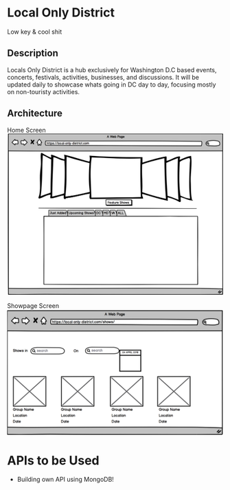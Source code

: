 # Local Only District
Low key & cool shit

## Description
Locals Only District is a hub exclusively for Washington D.C based events, concerts, festivals, activities, businesses, and discussions. It will be updated daily to showcase whats going in DC day to day, focusing mostly on non-touristy activities.

## Architecture

Home Screen
![alt text](https://github.com/welchtr/locals-only-district/blob/master/read-me-photos/Homepage-mockup.png?raw=true)

Showpage Screen
![alt text](https://github.com/welchtr/locals-only-district/blob/master/read-me-photos/Showpage-mockup.png?raw=true)



# APIs to be Used
 - Building own API using MongoDB!
